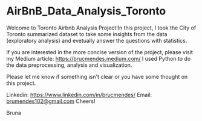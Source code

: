 # AirBnB_Data_Analysis_Toronto

Welcome to Toronto Airbnb Analysis Project!In this project, I took the City of Toronto summarized dataset to take some insights from the data (exploratory analysis) and evetually answer the questions with statistics.

If you are interested in the more concise version of the project, please visit my Medium article: https://brucmendes.medium.com/
I used Python to do the data preprocessing, analysis and visualization. 

Please let me know if something isn't clear or you have some thought on this project.

Linkedin: https://www.linkedin.com/in/brucmendes/
Email: brumendes102@gmail.com
Cheers!

Bruna
